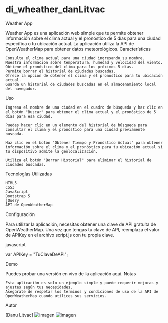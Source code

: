 # di_wheather_danLitvac
Weather App

Weather App es una aplicación web simple que te permite obtener información sobre el clima actual y el pronóstico de 5 días para una ciudad específica o tu ubicación actual. La aplicación utiliza la API de OpenWeatherMap para obtener datos meteorológicos.
Características

    Consulta el clima actual para una ciudad ingresando su nombre.
    Muestra información sobre temperatura, humedad y velocidad del viento.
    Obtiene el pronóstico del clima para los próximos 5 días.
    Permite borrar el historial de ciudades buscadas.
    Ofrece la opción de obtener el clima y el pronóstico para tu ubicación actual.
    Guarda un historial de ciudades buscadas en el almacenamiento local del navegador.

Uso

    Ingresa el nombre de una ciudad en el cuadro de búsqueda y haz clic en el botón "Buscar" para obtener el clima actual y el pronóstico de 5 días para esa ciudad.

    Puedes hacer clic en un elemento del historial de búsqueda para consultar el clima y el pronóstico para una ciudad previamente buscada.

    Haz clic en el botón "Obtener Tiempo y Pronóstico Actual" para obtener información sobre el clima y el pronóstico para tu ubicación actual si tu dispositivo admite la geolocalización.

    Utiliza el botón "Borrar Historial" para eliminar el historial de ciudades buscadas.

Tecnologías Utilizadas

    HTML5
    CSS3
    JavaScript
    Bootstrap 5
    jQuery
    API de OpenWeatherMap

Configuración

Para utilizar la aplicación, necesitas obtener una clave de API gratuita de OpenWeatherMap. Una vez que tengas tu clave de API, reemplaza el valor de APIKey en el archivo script.js con tu propia clave.

javascript

var APIKey = "TuClaveDeAPI";

Demo

Puedes probar una versión en vivo de la aplicación aquí.
Notas

    Esta aplicación es solo un ejemplo simple y puede requerir mejoras y ajustes según tus necesidades.
    Asegúrate de respetar los términos y condiciones de uso de la API de OpenWeatherMap cuando utilices sus servicios.

Autor

[Danu Litvac]
![imagen](https://github.com/DanLitvac/di_wheather_danLitvac/assets/116067494/6507c8aa-398c-466b-8728-f3da06f24c85)
![imagen](https://github.com/DanLitvac/di_wheather_danLitvac/assets/116067494/39b2ecfb-4084-4609-9c1e-6097cebe6217)

